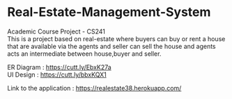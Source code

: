 # Real-Estate-Management-System
Academic Course Project - CS241 <br />
This is a project based on real-estate where buyers can buy or rent a house that are available via the agents and seller can sell the house and agents acts an intermediate between house,buyer and seller.

ER Diagram  : https://cutt.ly/EbxK27a
<br />
UI Design   : https://cutt.ly/bbxKQX1
<br />

Link to the application : https://realestate38.herokuapp.com/


